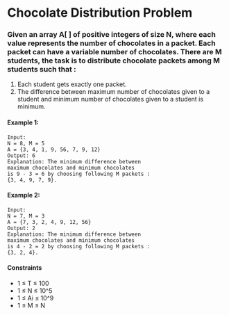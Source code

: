 # Chocolate Distribution Problem

### Given an array A[ ] of positive integers of size N, where each value represents the number of chocolates in a packet. Each packet can have a variable number of chocolates. There are M students, the task is to distribute chocolate packets among M students such that :
1. Each student gets exactly one packet.
2. The difference between maximum number of chocolates given to a student and minimum number of chocolates given to a student is minimum.
 

#### Example 1:

    Input:
    N = 8, M = 5
    A = {3, 4, 1, 9, 56, 7, 9, 12}
    Output: 6
    Explanation: The minimum difference between 
    maximum chocolates and minimum chocolates 
    is 9 - 3 = 6 by choosing following M packets :
    {3, 4, 9, 7, 9}.

#### Example 2:

    Input:
    N = 7, M = 3
    A = {7, 3, 2, 4, 9, 12, 56}
    Output: 2
    Explanation: The minimum difference between
    maximum chocolates and minimum chocolates
    is 4 - 2 = 2 by choosing following M packets :
    {3, 2, 4}.


#### Constraints

- 1 ≤ T ≤ 100
- 1 ≤ N ≤ 10^5
- 1 ≤ Ai ≤ 10^9
- 1 ≤ M ≤ N

